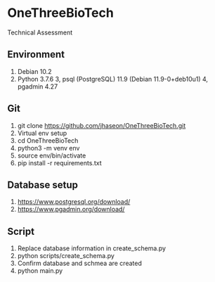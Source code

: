 # OneThreeBioTech
Technical Assessment

## Environment
1. Debian 10.2
2. Python 3.7.6
3, psql (PostgreSQL) 11.9 (Debian 11.9-0+deb10u1)
4, pgadmin 4.27

## Git
1. git clone https://github.com/jhaseon/OneThreeBioTech.git
2. Virtual env setup
3. cd OneThreeBioTech
4. python3 -m venv env
5. source env/bin/activate
6. pip install -r requirements.txt

## Database setup
1. https://www.postgresql.org/download/
2. https://www.pgadmin.org/download/

## Script
1. Replace database information in create_schema.py
2. python scripts/create_schema.py
3. Confirm database and schmea are created
4. python main.py
